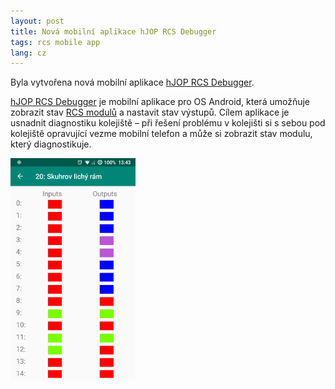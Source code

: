 ```yaml
---
layout: post
title: Nová mobilní aplikace hJOP RCS Debugger
tags: rcs mobile app
lang: cz
---
```


Byla vytvořena nová mobilní aplikace [hJOP RCS Debugger](/rcsDebugger).

[hJOP RCS Debugger](/rcsDebugger) je mobilní aplikace pro OS Android, která
umožňuje zobrazit stav [RCS modulů](/rcs) a nastavit stav výstupů. Cílem
aplikace je usnadnit diagnostiku kolejiště – při řešení problému v kolejišti si
s sebou pod kolejiště opravující vezme mobilní telefon a může si zobrazit stav
modulu, který diagnostikuje.

<img src="/assets/img/hJOPrcsDebugger-module.png" style="max-width: 200px;" />
